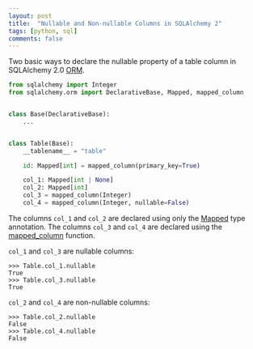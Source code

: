 ```yaml
---
layout: post
title:  "Nullable and Non-nullable Columns in SQLAlchemy 2"
tags: [python, sql]
comments: false
---
```


Two basic ways to declare the nullable property of a table column in SQLAlchemy 2.0 [ORM].

```python
from sqlalchemy import Integer
from sqlalchemy.orm import DeclarativeBase, Mapped, mapped_column


class Base(DeclarativeBase):
    ...


class Table(Base):
    __tablename__ = "table"

    id: Mapped[int] = mapped_column(primary_key=True)

    col_1: Mapped[int | None]
    col_2: Mapped[int]
    col_3 = mapped_column(Integer)
    col_4 = mapped_column(Integer, nullable=False)
```

The columns `col_1` and `col_2` are declared using only the [Mapped] type annotation.
The columns `col_3` and `col_4` are declared using the [mapped_column] function.

`col_1` and `col_3` are nullable columns:

```pycon
>>> Table.col_1.nullable
True
>>> Table.col_3.nullable
True
```

`col_2` and `col_4` are non-nullable columns:

```pycon
>>> Table.col_2.nullable
False
>>> Table.col_4.nullable
False
```

[ORM]: https://docs.sqlalchemy.org/en/20/orm/quickstart.html
[Mapped]: https://docs.sqlalchemy.org/en/20/orm/internals.html#sqlalchemy.orm.Mapped
[mapped_column]: https://docs.sqlalchemy.org/en/20/orm/mapping_api.html#sqlalchemy.orm.mapped_column
